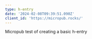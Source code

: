 ```yaml
---
type: h-entry
date: '2024-02-08T09:39:51.090Z'
client_id: 'https://micropub.rocks/'
---
```

Micropub test of creating a basic h-entry
